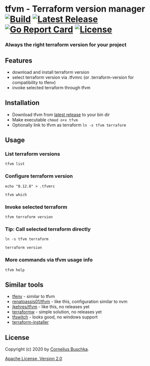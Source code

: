 # tfvm - Terraform version manager [![Build](https://api.travis-ci.com/cbuschka/tfvm.svg?branch=master)](https://travis-ci.com/github/cbuschka/tfvm) [![Latest Release](https://img.shields.io/github/release/cbuschka/tfvm.svg)](https://github.com/cbuschka/tfvm/releases) [![Go Report Card](https://goreportcard.com/badge/github.com/cbuschka/tfvm)](https://goreportcard.com/report/github.com/cbuschka/tfvm) [![License](https://img.shields.io/github/license/cbuschka/tfvm.svg)](https://github.com/cbuschka/tfvm/blob/master/license.txt)

### Always the right terraform version for your project

## Features
* download and install terraform version
* select terraform version via .tfvmrc (or .terraform-version for compatibility to tfenv)
* invoke selected terraform through tfvm

## Installation
* Download tfvm from [latest release](https://github.com/cbuschka/tfvm/releases/latest) to your bin dir
* Make executable ```chmod o+x tfvm```
* Optionally link to tfvm as terraform ```ln -s tfvm terraform```

## Usage

### List terraform versions
```
tfvm list
```

### Configure terraform version
```
echo "0.12.8" > .tfvmrc

tfvm which
```

### Invoke selected terraform
```
tfvm terraform version
```

### Tip: Call selected terraform directly
```
ln -s tfvm terraform

terraform version
```

### More commands via tfvm usage info
```
tfvm help
```

## Similar tools
* [tfenv](https://github.com/tfutils/tfenv) - similar to tfvm
* [renatoassis01/tfvm](https://github.com/renatoassis01/tfvm) - like this, configuration similar to nvm
* [jkehres/tfvm](https://github.com/jkehres/tfvm) - like this, no releases yet
* [terraformw](https://objectpartners.com/2017/12/21/use-a-terraform-wrapper-script-to-easily-manage-terraform-installations/) - simple solution, no releases yet
* [tfswitch](https://github.com/warrensbox/terraform-switcher) - looks good, no windows support
* [terraform-installer](https://github.com/robertpeteuil/terraform-installer)

## License
Copyright (c) 2020 by [Cornelius Buschka](https://github.com/cbuschka).

[Apache License, Version 2.0](./license.txt)

